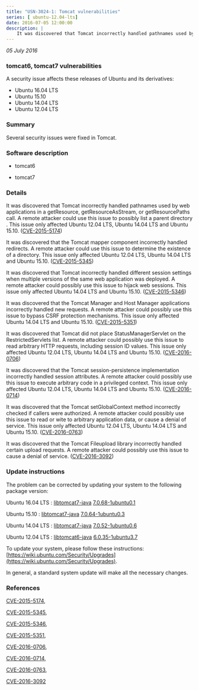 ```yaml
---
title: "USN-3024-1: Tomcat vulnerabilities"
series: [ ubuntu-12.04-lts]
date: 2016-07-05 12:00:00
description: |
    It was discovered that Tomcat incorrectly handled pathnames used by web applications in a getResource, getResourceAsStream, or getResourcePaths call. A remote attacker could use this issue to possibly list a parent directory . This issue only affected Ubuntu 12.04 LTS, Ubuntu 14.04 LTS and Ubuntu 15.10. ([CVE-2015-5174](http://people.ubuntu.com/~ubuntu-security/cve/CVE-2015-5174))
--- 
```

 
 

*05 July 2016*

### tomcat6, tomcat7 vulnerabilities

A security issue affects these releases of Ubuntu and its derivatives:

* Ubuntu 16.04 LTS
* Ubuntu 15.10
* Ubuntu 14.04 LTS
* Ubuntu 12.04 LTS

### Summary

Several security issues were fixed in Tomcat. 

### Software description

* tomcat6 

* tomcat7 

### Details

It was discovered that Tomcat incorrectly handled pathnames used by web applications in a getResource, getResourceAsStream, or getResourcePaths call. A remote attacker could use this issue to possibly list a parent directory . This issue only affected Ubuntu 12.04 LTS, Ubuntu 14.04 LTS and Ubuntu 15.10. ([CVE-2015-5174](http://people.ubuntu.com/~ubuntu-security/cve/CVE-2015-5174))

It was discovered that the Tomcat mapper component incorrectly handled redirects. A remote attacker could use this issue to determine the existence of a directory. This issue only affected Ubuntu 12.04 LTS, Ubuntu 14.04 LTS and Ubuntu 15.10. ([CVE-2015-5345](http://people.ubuntu.com/~ubuntu-security/cve/CVE-2015-5345))

It was discovered that Tomcat incorrectly handled different session settings when multiple versions of the same web application was deployed. A remote attacker could possibly use this issue to hijack web sessions. This issue only affected Ubuntu 14.04 LTS and Ubuntu 15.10. ([CVE-2015-5346](http://people.ubuntu.com/~ubuntu-security/cve/CVE-2015-5346))

It was discovered that the Tomcat Manager and Host Manager applications incorrectly handled new requests. A remote attacker could possibly use this issue to bypass CSRF protection mechanisms. This issue only affected Ubuntu 14.04 LTS and Ubuntu 15.10. ([CVE-2015-5351](http://people.ubuntu.com/~ubuntu-security/cve/CVE-2015-5351))

It was discovered that Tomcat did not place StatusManagerServlet on the RestrictedServlets list. A remote attacker could possibly use this issue to read arbitrary HTTP requests, including session ID values. This issue only affected Ubuntu 12.04 LTS, Ubuntu 14.04 LTS and Ubuntu 15.10. ([CVE-2016-0706](http://people.ubuntu.com/~ubuntu-security/cve/CVE-2016-0706))

It was discovered that the Tomcat session-persistence implementation incorrectly handled session attributes. A remote attacker could possibly use this issue to execute arbitrary code in a privileged context. This issue only affected Ubuntu 12.04 LTS, Ubuntu 14.04 LTS and Ubuntu 15.10. ([CVE-2016-0714](http://people.ubuntu.com/~ubuntu-security/cve/CVE-2016-0714))

It was discovered that the Tomcat setGlobalContext method incorrectly checked if callers were authorized. A remote attacker could possibly use this issue to read or wite to arbitrary application data, or cause a denial of service. This issue only affected Ubuntu 12.04 LTS, Ubuntu 14.04 LTS and Ubuntu 15.10. ([CVE-2016-0763](http://people.ubuntu.com/~ubuntu-security/cve/CVE-2016-0763))

It was discovered that the Tomcat Fileupload library incorrectly handled certain upload requests. A remote attacker could possibly use this issue to cause a denial of service. ([CVE-2016-3092](http://people.ubuntu.com/~ubuntu-security/cve/CVE-2016-3092)) 

### Update instructions

The problem can be corrected by updating your system to the following package version:

Ubuntu 16.04 LTS
 : [libtomcat7-java](https://launchpad.net/ubuntu/+source/tomcat7) <span> [7.0.68-1ubuntu0.1](https://launchpad.net/ubuntu/+source/tomcat7/7.0.68-1ubuntu0.1) </span> 

Ubuntu 15.10
 : [libtomcat7-java](https://launchpad.net/ubuntu/+source/tomcat7) <span> [7.0.64-1ubuntu0.3](https://launchpad.net/ubuntu/+source/tomcat7/7.0.64-1ubuntu0.3) </span> 

Ubuntu 14.04 LTS
 : [libtomcat7-java](https://launchpad.net/ubuntu/+source/tomcat7) <span> [7.0.52-1ubuntu0.6](https://launchpad.net/ubuntu/+source/tomcat7/7.0.52-1ubuntu0.6) </span> 

Ubuntu 12.04 LTS
 : [libtomcat6-java](https://launchpad.net/ubuntu/+source/tomcat6) <span> [6.0.35-1ubuntu3.7](https://launchpad.net/ubuntu/+source/tomcat6/6.0.35-1ubuntu3.7) </span> 

To update your system, please follow these instructions: [https://wiki.ubuntu.com/Security/Upgrades](https://wiki.ubuntu.com/Security/Upgrades).

In general, a standard system update will make all the necessary changes. 

### References

 
 [CVE-2015-5174](http://people.ubuntu.com/~ubuntu-security/cve/CVE-2015-5174), 

 [CVE-2015-5345](http://people.ubuntu.com/~ubuntu-security/cve/CVE-2015-5345), 

 [CVE-2015-5346](http://people.ubuntu.com/~ubuntu-security/cve/CVE-2015-5346), 

 [CVE-2015-5351](http://people.ubuntu.com/~ubuntu-security/cve/CVE-2015-5351), 

 [CVE-2016-0706](http://people.ubuntu.com/~ubuntu-security/cve/CVE-2016-0706), 

 [CVE-2016-0714](http://people.ubuntu.com/~ubuntu-security/cve/CVE-2016-0714), 

 [CVE-2016-0763](http://people.ubuntu.com/~ubuntu-security/cve/CVE-2016-0763), 

 [CVE-2016-3092](http://people.ubuntu.com/~ubuntu-security/cve/CVE-2016-3092)
 

